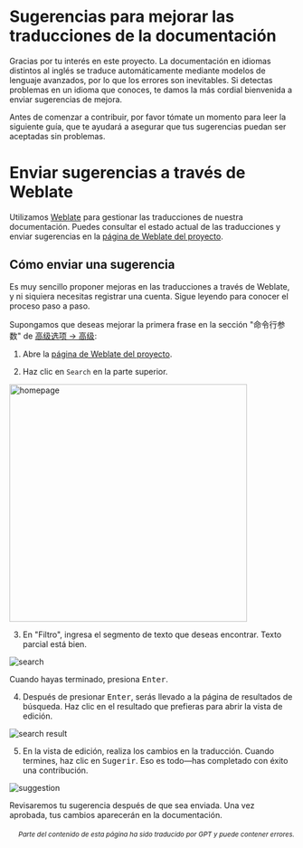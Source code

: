 # Sugerencias para mejorar las traducciones de la documentación

Gracias por tu interés en este proyecto. La documentación en idiomas distintos al inglés se traduce automáticamente mediante modelos de lenguaje avanzados, por lo que los errores son inevitables. Si detectas problemas en un idioma que conoces, te damos la más cordial bienvenida a enviar sugerencias de mejora.

Antes de comenzar a contribuir, por favor tómate un momento para leer la siguiente guía, que te ayudará a asegurar que tus sugerencias puedan ser aceptadas sin problemas.

# Enviar sugerencias a través de Weblate

Utilizamos [Weblate](https://weblate.org/) para gestionar las traducciones de nuestra documentación. Puedes consultar el estado actual de las traducciones y enviar sugerencias en la [página de Weblate del proyecto](https://hosted.weblate.org/projects/pdfmathtranslate-next/).

## Cómo enviar una sugerencia

Es muy sencillo proponer mejoras en las traducciones a través de Weblate, y ni siquiera necesitas registrar una cuenta. Sigue leyendo para conocer el proceso paso a paso.

Supongamos que deseas mejorar la primera frase en la sección "命令行参数" de [高级选项 → 高级](docs/en/advanced/advanced.md):

1. Abre la [página de Weblate del proyecto](https://hosted.weblate.org/projects/pdfmathtranslate-next/).

2. Haz clic en `Search` en la parte superior.

<img src="./../../images/weblate/homepage.png" width="420px" alt="homepage"/>

3. En "Filtro", ingresa el segmento de texto que deseas encontrar. Texto parcial está bien.

<img src="./../../images/weblate/search.png" alt="search"/>

Cuando hayas terminado, presiona <kbd>Enter</kbd>.

4. Después de presionar <kbd>Enter</kbd>, serás llevado a la página de resultados de búsqueda. Haz clic en el resultado que prefieras para abrir la vista de edición.

<img src="./../../images/weblate/search-result.png" alt="search result"/>

5. En la vista de edición, realiza los cambios en la traducción. Cuando termines, haz clic en <kbd>Sugerir</kbd>. Eso es todo—has completado con éxito una contribución.

<img src="./../../images/weblate/suggestion.png" alt="suggestion"/>

Revisaremos tu sugerencia después de que sea enviada. Una vez aprobada, tus cambios aparecerán en la documentación.

<div align="right"> 
<h6><small>Parte del contenido de esta página ha sido traducido por GPT y puede contener errores.</small></h6>
